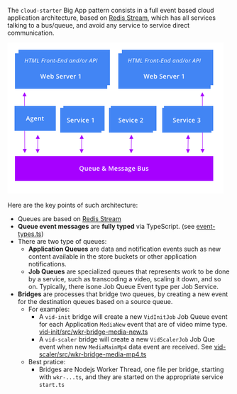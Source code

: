 
The `cloud-starter` Big App pattern consists in a full event based cloud application architecture, based on [Redis Stream](https://redis.io/topics/streams-intro), which has all services talking to a bus/queue, and avoid any service to service direct communication.


![](images/arch-queue.png)

Here are the key points of such architecture: 

- Queues are based on [Redis Stream](https://redis.io/topics/streams-intro)
- **Queue event messages** are **fully typed** via TypeScript. (see [event-types.ts](../shared/src/event-types.ts))
- There are two type of queues: 
  - **Application Queues** are data and notification events such as new content available in the store buckets or other application notifications.
  - **Job Queues** are specialized queues that represents work to be done by a service, such as transcoding a video, scaling it down, and so on. Typically, there isone Job Queue Event type per Job Service. 
- **Bridges** are processes that bridge two queues, by creating a new event for the destination queues based on a source queue. 
  - For examples: 
    - A `vid-init` bridge will create a new `VidInitJob` Job Queue event for each Application `MediaNew` event that are of video mime type. [vid-init/src/wkr-bridge-media-new.ts](../services/vid-init/src/wkr-bridge-media-new.ts)
    - A `vid-scaler` bridge will create a new `VidScalerJob` Job Que event when new `MediaMainMp4` data event are received. See [vid-scaler/src/wkr-bridge-media-mp4.ts](../services/vid-scaler/src/wkr-bridge-media-mp4.ts)
  - Best pratice: 
    - Bridges are Nodejs Worker Thread, one file per bridge, starting with `wkr-...ts`, and they are started on the appropriate service `start.ts`




